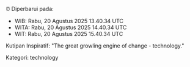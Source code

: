 ⏰ Diperbarui pada:
- WIB: Rabu, 20 Agustus 2025 13.40.34 UTC
- WITA: Rabu, 20 Agustus 2025 14.40.34 UTC
- WIT: Rabu, 20 Agustus 2025 15.40.34 UTC

Kutipan Inspiratif:
"The great growling engine of change - technology."


Kategori: technology

